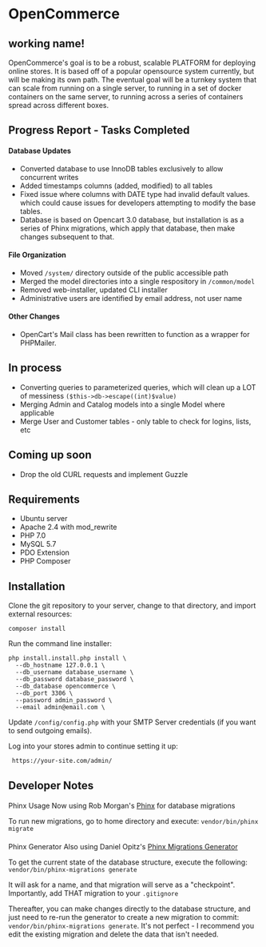 # OpenCommerce

## working name!

OpenCommerce's goal is to be a robust, scalable PLATFORM for deploying online stores. It is based off of a popular 
opensource system currently, but will be making its own path. The eventual goal will be a turnkey system that can scale 
from running on a single server, to running in a set of docker containers on the same server, to running across a series 
of containers spread across different boxes.

## Progress Report - Tasks Completed

#### Database Updates
- Converted database to use InnoDB tables exclusively to allow concurrent writes
- Added timestamps columns (added, modified) to all tables
- Fixed issue where columns with DATE type had invalid default values. which could cause issues for developers attempting 
to modify the base tables.
- Database is based on Opencart 3.0 database, but installation is as a series of Phinx migrations, which apply that database, 
then make changes subsequent to that.

#### File Organization
- Moved `/system/` directory outside of the public accessible path
- Merged the model directories into a single respository in `/common/model`
- Removed web-installer, updated CLI installer
- Administrative users are identified by email address, not user name

#### Other Changes
- OpenCart's Mail class has been rewritten to function as a wrapper for PHPMailer.

## In process
- Converting queries to parameterized queries, which will clean up a LOT of messiness `($this->db->escape((int)$value)`
- Merging Admin and Catalog models into a single Model where applicable
- Merge User and Customer tables - only table to check for logins, lists, etc


## Coming up soon
- Drop the old CURL requests and implement Guzzle


## Requirements
- Ubuntu server
- Apache 2.4 with mod_rewrite
- PHP 7.0
- MySQL 5.7
- PDO Extension
- PHP Composer


## Installation

Clone the git repository to your server, change to that directory, and import external resources:

    composer install

Run the command line installer:
    
    php install.install.php install \
      --db_hostname 127.0.0.1 \
      --db_username database_username \
      --db_password database_password \
      --db_database opencommerce \
      --db_port 3306 \
      --password admin_password \
      --email admin@email.com \

Update `/config/config.php` with your SMTP Server credentials (if you want to send outgoing emails).
      
      
Log into your stores admin to continue setting it up:

     https://your-site.com/admin/
     
 ## Developer Notes
 
 ####
 Phinx Usage
 Now using Rob Morgan's [Phinx](https://phinx.org) for database migrations
  
 To run new migrations, go to home directory and execute:
 `vendor/bin/phinx migrate`
 
 ####
 Phinx Generator
 Also using Daniel Opitz's [Phinx Migrations Generator](https://github.com/odan/phinx-migrations-generator)
 
 To get the current state of the database structure, execute the following:
 `vendor/bin/phinx-migrations generate`
 
 It will ask for a name, and that migration will serve as a "checkpoint". Importantly, add THAT migration to your `.gitignore`
 
 Thereafter, you can make changes directly to the database structure, and just need to re-run the generator to create a new migration to commit:
 `vendor/bin/phinx-migrations generate`. It's not perfect - I recommend you edit the existing migration and delete the data that isn't needed.